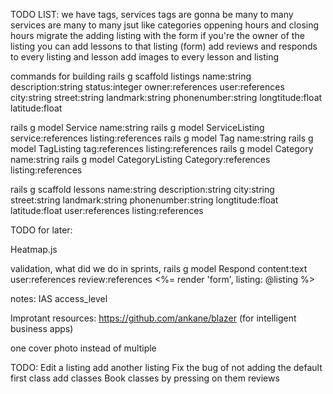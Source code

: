 TODO LIST:
we have tags, services
tags are gonna be many to many
services are many to many
jsut like categories
oppening hours and closing hours
migrate the adding listing with the form
if you're the owner of the listing you can add lessons to that listing (form)
add reviews and responds to every listing and lesson
add images to every lesson and listing

commands for building
rails g scaffold listings name:string description:string status:integer owner:references user:references city:string street:string landmark:string phonenumber:string longtitude:float latitude:float

rails g model Service name:string
rails g model ServiceListing service:references listing:references
rails g model Tag name:string
rails g model TagListing tag:references listing:references
rails g model Category name:string
rails g model CategoryListing Category:references listing:references



rails g scaffold lessons name:string description:string   city:string street:string landmark:string phonenumber:string longtitude:float latitude:float user:references listing:references





TODO for later:

Heatmap.js

validation, what did we do in sprints,
rails g model Respond content:text user:references review:references
<%= render 'form', listing: @listing %>





notes:
IAS
access_level








Improtant resources:
https://github.com/ankane/blazer (for intelligent business apps)












one cover photo instead of multiple

TODO:
Edit a listing
add another listing
Fix the bug of not adding the default first class
add classes
Book classes by pressing on them
reviews

